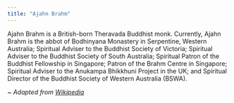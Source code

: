 ```yaml
---
title: "Ajahn Brahm"
---
```

Ajahn Brahm is a British-born Theravada Buddhist monk. Currently, Ajahn Brahm is the abbot of Bodhinyana Monastery in Serpentine, Western Australia; Spiritual Adviser to the Buddhist Society of Victoria; Spiritual Adviser to the Buddhist Society of South Australia; Spiritual Patron of the Buddhist Fellowship in Singapore; Patron of the Brahm Centre in Singapore; Spiritual Adviser to the Anukampa Bhikkhuni Project in the UK; and Spiritual Director of the Buddhist Society of Western Australia (BSWA).

_~ Adapted from [Wikipedia](https://en.wikipedia.org/wiki/Ajahn_Brahm)_
